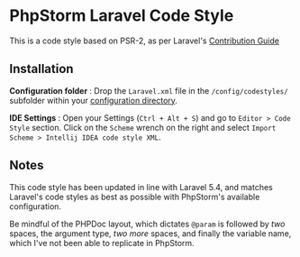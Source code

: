 # PhpStorm Laravel Code Style

This is a code style based on PSR-2, as per Laravel's [Contribution Guide](http://laravel.com/docs/5.4/contributions#coding-style)

## Installation

**Configuration folder** : Drop the `Laravel.xml` file in the `/config/codestyles/` subfolder within your [configuration directory](https://www.jetbrains.com/phpstorm/help/project-and-ide-settings.html).

**IDE Settings** : Open your Settings (`Ctrl + Alt + S`) and go to `Editor > Code Style` section. Click on the `Scheme` wrench on the right and select `Import Scheme > Intellij IDEA code style XML`.

## Notes

This code style has been updated in line with Laravel 5.4, and matches Laravel's code styles as best as possible with PhpStorm's available configuration.

Be mindful of the PHPDoc layout, which dictates `@param` is followed by *two* spaces, the argument type, *two more* spaces, and finally the variable name, which I've not been able to replicate in PhpStorm.
